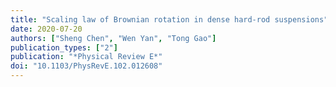 ```yaml
---
title: "Scaling law of Brownian rotation in dense hard-rod suspensions"
date: 2020-07-20
authors: ["Sheng Chen", "Wen Yan", "Tong Gao"]
publication_types: ["2"]
publication: "*Physical Review E*"
doi: "10.1103/PhysRevE.102.012608"
---
```

